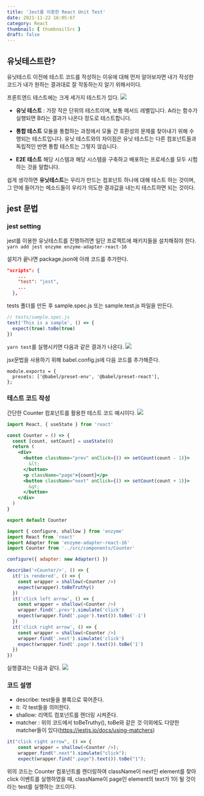 ```yaml
---
title: 'Jest를 이용한 React Unit Test'
date: 2021-11-22 16:05:67
category: React
thumbnail: { thumbnailSrc }
draft: false
---
```


## 유닛테스트란?

유닛테스트 이전에 테스트 코드를 작성하는 이유에 대해 먼저 알아보자면 내가 작성한 코드가 내가 원하는 결과대로 잘 작동하는지 알기 위해서이다.

프론트엔드 테스트에는 크게 세가지 테스트가 있다.
![](https://images.velog.io/images/chaerin00/post/7dc1ac69-3ded-471d-b4b0-ef51870fa344/image.png)

- **유닛 테스트**
  : 가장 작은 단위의 테스트이며, 보통 메서드 레벨입니다.
  A라는 함수가 실행되면 B라는 결과가 나온다 정도로 테스트합니다.

- **통합 테스트**
  모듈을 통합하는 과정에서 모듈 간 호환성의 문제를 찾아내기 위해 수행되는 테스트입니다. 유닛 테스트와의 차이점은 유닛 테스트는 다른 컴포넌트들과 독립적인 반면 통합 테스트는 그렇지 않습니다.
- **E2E 테스트**
  해당 시스템과 해당 시스템을 구축하고 배포하는 프로세스를 모두 시험하는 것을 말합니다.

쉽게 생각하면 **유닛테스트**는 우리가 만드는 컴포넌트 하나에 대해 테스트 하는 것이며, 그 안에 들어가는 메소드들이 우리가 의도한 결과값을 내는지 테스트하면 되는 것이다.

## jest 문법

### jest setting

jest를 이용한 유닛테스트를 진행하려면 일단 프로젝트에 패키지들을 설치해줘야 한다. `yarn add jest enzyme enzyme-adapter-react-16`

설치가 끝나면 package.json에 아래 코드를 추가한다.

```json
"scripts": {
    ...
    "test": "jest",
    ...
  },
```

tests 폴더를 만든 후 sample.spec.js 또는 sample.test.js 파일을 만든다.

```javascript
// tests/sample.spec.js
test('This is a sample', () => {
  expect(true).toBe(true)
})
```

`yarn test`를 실행시키면 다음과 같은 결과가 나온다.
![](https://images.velog.io/images/chaerin00/post/1a945557-bed7-4ca9-89ea-3c24b70f7fa7/image.png)

jsx문법을 사용하기 위해 babel.config.js에 다음 코드를 추가해준다.

```
module.exports = {
  presets: ['@babel/preset-env', '@babel/preset-react'],
};
```

### 테스트 코드 작성

간단한 Counter 컴포넌트를 활용한 테스트 코드 예시이다.
![](https://images.velog.io/images/chaerin00/post/e4f55d33-1385-4e03-976a-1fec34ad57ef/image.png)

```jsx
import React, { useState } from 'react'

const Counter = () => {
  const [count, setCount] = useState(0)
  return (
    <div>
      <button className="prev" onClick={() => setCount(count - 1)}>
        &lt;
      </button>
      <p className="page">{count}</p>
      <button className="next" onClick={() => setCount(count + 1)}>
        &gt;
      </button>
    </div>
  )
}

export default Counter
```

```js
import { configure, shallow } from 'enzyme'
import React from 'react'
import Adapter from 'enzyme-adapter-react-16'
import Counter from '../src/components/Counter'

configure({ adapter: new Adapter() })

describe('<Counter/>', () => {
  it('is rendered', () => {
    const wrapper = shallow(<Counter />)
    expect(wrapper).toBeTruthy()
  })
  it('click left arrow', () => {
    const wrapper = shallow(<Counter />)
    wrapper.find('.prev').simulate('click')
    expect(wrapper.find('.page').text()).toBe('-1')
  })
  it('click right arrow', () => {
    const wrapper = shallow(<Counter />)
    wrapper.find('.next').simulate('click')
    expect(wrapper.find('.page').text()).toBe('1')
  })
})
```

실행결과는 다음과 같다.
![](https://images.velog.io/images/chaerin00/post/53713293-1a4f-42dd-8791-df03f6d56037/image.png)

### 코드 설명

- describe: test들을 블록으로 묶어준다.
- it: 각 test들을 의미한다.
- shallow: 리액트 컴포넌트를 렌더링 시켜준다.
- matcher
  : 위의 코드에서 toBeTruthy(), toBe와 같은 것
  이외에도 다양한 matcher들이 있다(https://jestjs.io/docs/using-matchers)

```js
it("click right arrow", () => {
    const wrapper = shallow(<Counter />);
    wrapper.find(".next").simulate("click");
    expect(wrapper.find(".page").text()).toBe("1");
```

위의 코드는 Counter 컴포넌트를 렌더링하여 className이 next인 element를 찾아 click 이벤트를 실행하였을 때, className이 page인 element의 text가 1이 될 것이라는 test를 실행하는 코드이다.
